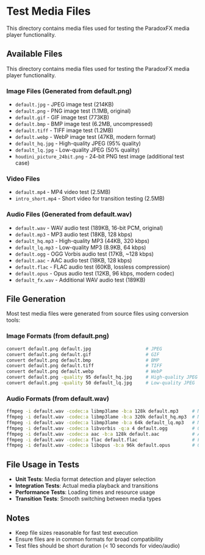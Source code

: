 # Test Media Files

This directory contains media files used for testing the ParadoxFX media player functionality.

## Available Files

This directory contains media files used for testing the ParadoxFX media player functionality.

### Image Files (Generated from default.png)

- `default.jpg` - JPEG image test (214KB)
- `default.png` - PNG image test (1.1MB, original)
- `default.gif` - GIF image test (773KB)
- `default.bmp` - BMP image test (6.2MB, uncompressed)
- `default.tiff` - TIFF image test (1.2MB)
- `default.webp` - WebP image test (47KB, modern format)
- `default_hq.jpg` - High-quality JPEG (95% quality)
- `default_lq.jpg` - Low-quality JPEG (50% quality)
- `houdini_picture_24bit.png` - 24-bit PNG test image (additional test case)

### Video Files

- `default.mp4` - MP4 video test (2.5MB)
- `intro_short.mp4` - Short video for transition testing (2.5MB)

### Audio Files (Generated from default.wav)

- `default.wav` - WAV audio test (189KB, 16-bit PCM, original)
- `default.mp3` - MP3 audio test (18KB, 128 kbps)
- `default_hq.mp3` - High-quality MP3 (44KB, 320 kbps)
- `default_lq.mp3` - Low-quality MP3 (8.9KB, 64 kbps)
- `default.ogg` - OGG Vorbis audio test (17KB, ~128 kbps)
- `default.aac` - AAC audio test (18KB, 128 kbps)
- `default.flac` - FLAC audio test (60KB, lossless compression)
- `default.opus` - Opus audio test (12KB, 96 kbps, modern codec)
- `default_fx.wav` - Additional WAV audio test (189KB)

## File Generation

Most test media files were generated from source files using conversion tools:

### Image Formats (from default.png)

```bash
convert default.png default.jpg                    # JPEG
convert default.png default.gif                    # GIF  
convert default.png default.bmp                    # BMP
convert default.png default.tiff                   # TIFF
convert default.png default.webp                   # WebP
convert default.png -quality 95 default_hq.jpg     # High-quality JPEG
convert default.png -quality 50 default_lq.jpg     # Low-quality JPEG
```

### Audio Formats (from default.wav)

```bash
ffmpeg -i default.wav -codec:a libmp3lame -b:a 128k default.mp3     # MP3 (128k)
ffmpeg -i default.wav -codec:a libmp3lame -b:a 320k default_hq.mp3  # MP3 (320k)
ffmpeg -i default.wav -codec:a libmp3lame -b:a 64k default_lq.mp3   # MP3 (64k)
ffmpeg -i default.wav -codec:a libvorbis -q:a 4 default.ogg         # OGG Vorbis
ffmpeg -i default.wav -codec:a aac -b:a 128k default.aac            # AAC
ffmpeg -i default.wav -codec:a flac default.flac                    # FLAC (lossless)
ffmpeg -i default.wav -codec:a libopus -b:a 96k default.opus        # Opus
```

## File Usage in Tests

- **Unit Tests**: Media format detection and player selection
- **Integration Tests**: Actual media playback and transitions
- **Performance Tests**: Loading times and resource usage
- **Transition Tests**: Smooth switching between media types

## Notes

- Keep file sizes reasonable for fast test execution
- Ensure files are in common formats for broad compatibility
- Test files should be short duration (< 10 seconds for video/audio)
